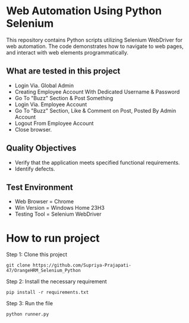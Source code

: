 # Web Automation Using Python Selenium

This repository contains Python scripts utilizing Selenium WebDriver for web automation. The code demonstrates how to navigate to web pages, and interact with web elements programmatically. 

## What are tested in this project
- Login Via. Global Admin
- Creating Employee Account With Dedicated Username & Password
- Go To "Buzz" Section & Post Something
- Login Via. Employee Account
- Go To "Buzz" Section, Like & Comment on Post, Posted By Admin Account
- Logout From Employee Account
- Close browser.

## Quality Objectives
- Verify that the application meets specified functional requirements.
- Identify defects.

## Test Environment
- Web Browser = Chrome
- Win Version = Windows Home 23H3
- Testing Tool = Selenium WebDriver

# How to run project
Step 1: Clone this project
~~~
git clone https://github.com/Supriya-Prajapati-47/OrangeHRM_Selenium_Python
~~~
Step 2: Install the necessary requirement
~~~
pip install -r requirements.txt
~~~

Step 3: Run the file
~~~
python runner.py
~~~
